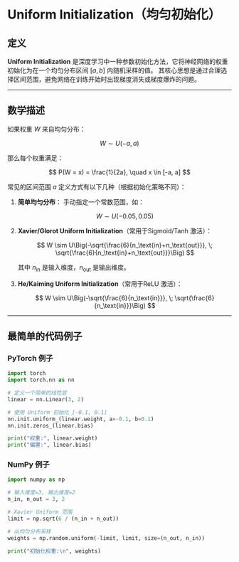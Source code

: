 # Uniform Initialization（均匀初始化）



## 定义

**Uniform Initialization** 是深度学习中一种参数初始化方法，它将神经网络的权重初始化为在一个均匀分布区间 $[a, b]$ 内随机采样的值。
其核心思想是通过合理选择区间范围，避免网络在训练开始时出现梯度消失或梯度爆炸的问题。

---

## 数学描述

如果权重 $W$ 来自均匀分布：

$$
W \sim U(-a, a)
$$

那么每个权重满足：

$$
P(W = x) = \frac{1}{2a}, \quad x \in [-a, a]
$$

常见的区间范围 $a$ 定义方式有以下几种（根据初始化策略不同）：

1. **简单均匀分布**：
   手动指定一个常数范围，如：

   $$
   W \sim U(-0.05, 0.05)
   $$

2. **Xavier/Glorot Uniform Initialization**（常用于Sigmoid/Tanh 激活）：

   $$
   W \sim U\Big(-\sqrt{\frac{6}{n_\text{in}+n_\text{out}}}, \; \sqrt{\frac{6}{n_\text{in}+n_\text{out}}}\Big)
   $$

   其中 $n_\text{in}$ 是输入维度，$n_\text{out}$ 是输出维度。

3. **He/Kaiming Uniform Initialization**（常用于ReLU 激活）：

   $$
   W \sim U\Big(-\sqrt{\frac{6}{n_\text{in}}}, \; \sqrt{\frac{6}{n_\text{in}}}\Big)
   $$

---

## 最简单的代码例子

### PyTorch 例子

```python
import torch
import torch.nn as nn

# 定义一个简单的线性层
linear = nn.Linear(3, 2)

# 使用 Uniform 初始化 [-0.1, 0.1]
nn.init.uniform_(linear.weight, a=-0.1, b=0.1)
nn.init.zeros_(linear.bias)

print("权重:", linear.weight)
print("偏置:", linear.bias)
```

### NumPy 例子

```python
import numpy as np

# 输入维度=3, 输出维度=2
n_in, n_out = 3, 2

# Xavier Uniform 范围
limit = np.sqrt(6 / (n_in + n_out))

# 从均匀分布采样
weights = np.random.uniform(-limit, limit, size=(n_out, n_in))

print("初始化权重:\n", weights)
```



